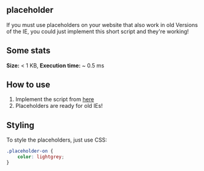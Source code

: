 placeholder
---

If you must use placeholders on your website that also work in old Versions of the IE, you could just implement this short script and they're working!

## Some stats
**Size:** < 1 KB, **Execution time:** ~ 0.5 ms

## How to use
1. Implement the script from <a href="https://rawgit.com/leo/placeholder/master/placeholder.min.js" target="_blank">here</a>
2. Placeholders are ready for old IEs!

## Styling
To style the placeholders, just use CSS:

```css
.placeholder-on {
    color: lightgrey;
}
```

